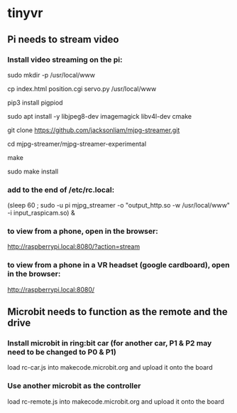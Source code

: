# tinyvr

## Pi needs to stream video

### Install video streaming on the pi:

sudo mkdir -p /usr/local/www

cp index.html position.cgi servo.py /usr/local/www

pip3 install pigpiod

sudo apt install -y libjpeg8-dev imagemagick libv4l-dev cmake

git clone https://github.com/jacksonliam/mjpg-streamer.git

cd mjpg-streamer/mjpg-streamer-experimental

make

sudo make install

### add to the end of /etc/rc.local:

(sleep 60 ; sudo -u pi mjpg_streamer -o "output_http.so -w /usr/local/www" -i input_raspicam.so) &

### to view from a phone, open in the browser:

http://raspberrypi.local:8080/?action=stream

### to view from a phone in a VR headset (google cardboard), open in the browser:

http://raspberrypi.local:8080/

## Microbit needs to function as the remote and the drive

### Install microbit in ring:bit car (for another car, P1 & P2 may need to be changed to P0 & P1)

load rc-car.js into makecode.microbit.org and upload it onto the board

### Use another microbit as the controller

load rc-remote.js into makecode.microbit.org and upload it onto the board
